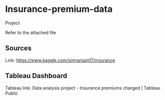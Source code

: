 # Insurance-premium-data
Project

Refer to the attached file 

## Sources
Link: https://www.kaggle.com/simranjain17/insurance 

## Tableau Dashboard
Tableau link: Data analysis project - Insurance premiums charged | Tableau Public
